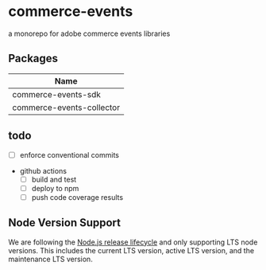 # commerce-events

a monorepo for adobe commerce events libraries

## Packages

| Name                      |
| ------------------------- |
| commerce-events-sdk       |
| commerce-events-collector |

## todo

-   [ ] enforce conventional commits
-   github actions
    -   [ ] build and test
    -   [ ] deploy to npm
    -   [ ] push code coverage results

## Node Version Support

We are following the [Node.js release lifecycle](https://nodejs.org/en/about/releases/) and only supporting LTS node versions. This includes the current LTS version, active LTS version, and the maintenance LTS version.
